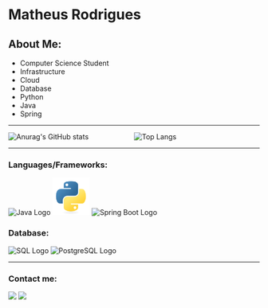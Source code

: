 # Matheus Rodrigues

## About Me:
- Computer Science Student 
- Infrastructure 
- Cloud 
- Database
- Python 
- Java
- Spring

---
<div style="display: flex;">
  <img src="https://github-readme-stats.vercel.app/api?username=Matheus-Rodrigues1&show_icons=true&theme=dracula" alt="Anurag's GitHub stats" width="430">
  <img src="https://github-readme-stats.vercel.app/api/top-langs/?username=Matheus-Rodrigues1&theme=dracula" alt="Top Langs" width="430">
</div>

---
### Languages/Frameworks:
<p align="left">
  <img src="https://w7.pngwing.com/pngs/34/978/png-transparent-java-object-oriented-jvm-java-logo-applications-web-services-3d-icon.png" width="75" height="75" alt="Java Logo">
  <img src="https://raw.githubusercontent.com/devicons/devicon/master/icons/python/python-original.svg" width="75" height="75" alt="Python Logo">
  <img src="https://upload.wikimedia.org/wikipedia/commons/4/44/Spring_Framework_Logo_2018.svg" width="75" height="75" alt="Spring Boot Logo">
</p>

### Database:
<p align="left">
  <img src="https://upload.wikimedia.org/wikipedia/commons/8/87/Sql_data_base_with_logo.png" width="120" height="50" alt="SQL Logo">
  <img src="https://www.stickersdevs.com.br/wp-content/uploads/2022/01/postgresql-adesivo-sticker.png" width="65" height="50" alt="PostgreSQL Logo">
</p>

---
### Contact me:

[<img src="https://img.icons8.com/fluency/48/000000/gmail-new.png"/>](mailto:santosmatheusimd@gmail.com)
[<img src="https://img.icons8.com/color/48/000000/linkedin.png"/>](https://www.linkedin.com/in/matheus-rodrigues-915300226/)
